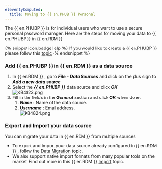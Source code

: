 ```yaml
---
eleventyComputed:
  title: Moving to {{ en.PHUB }} Personal
---
```

The {{ en.PHUBP }} is for individual users who want to use a secure personal password manager. Here are the steps for moving your data to {{ en.PHUBP }} in {{ en.RDM }}  

{% snippet icon.badgeHelp %}
If you would like to create a {{ en.PHUBP }} please follow this [topic](https://helphub.devolutions.net/hub_password_hub_personal.html)
{% endsnippet %}  

### Add {{ en.PHUBP }} in {{ en.RDM }} as a data source
1. In {{ en.RDM }} , go to ***File - Data Sources*** and click on the plus sign to ***Add a new data source***
1. Select the ***{{ en.PHUBP }}*** data source and click ***OK***  
![KB4823.png](/img/en/kb/KB4823.png)
1. Fill in the fields in the ***General*** section and click ***OK*** when done.
    1. ***Name*** : Name of the data source.
    1. ***Username*** : Email address.  
![KB4824.png](/img/en/kb/KB4824.png)

### Export and Import your data source
You can migrate your data in {{ en.RDM }} from multiple sources.  

* To export and import your data source already configured in {{ en.RDM }} , follow the [Data Migration](/kb/remote-desktop-manager/how-to-articles/data-migration/) topic.  
* We also support native import formats from many popular tools on the market. Find out more in this {{ en.RDM }}   [Import](https://helprdm.devolutions.net/import.html) topic.  
